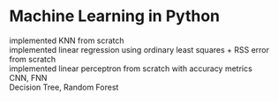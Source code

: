 # Machine Learning in Python
implemented KNN from scratch <br />
implemented linear regression using ordinary least squares + RSS error from scratch <br />
implemented linear perceptron from scratch with accuracy metrics<br />
CNN, FNN <br />
Decision Tree, Random Forest <br />

